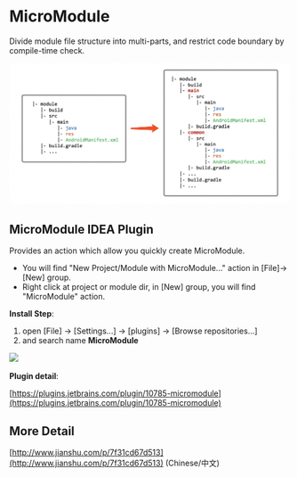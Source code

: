 # MicroModule
Divide module file structure into multi-parts, and restrict code boundary by compile-time check.

<img src='https://github.com/EastWoodYang/MicroModule/blob/master/picture/1.png'/>

## MicroModule IDEA Plugin
Provides an action which allow you quickly create MicroModule. 
* You will find "New Project/Module with MicroModule..." action in [File]->[New] group. 
* Right click at project or module dir, in [New] group, you will find "MicroModule" action. 

**Install Step**: 
1. open [File] -> [Settings...] -> [plugins] -> [Browse repositories...]
2. and search name **MicroModule**

<img src='https://github.com/EastWoodYang/MicroModule/blob/master/picture/2.png'/>

**Plugin detail**: 

[https://plugins.jetbrains.com/plugin/10785-micromodule](https://plugins.jetbrains.com/plugin/10785-micromodule)


## More Detail
[http://www.jianshu.com/p/7f31cd67d513](http://www.jianshu.com/p/7f31cd67d513)
(Chinese/中文)
